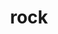 ---
category: 4-letters
denotation: null
name: rock
reference_link: https://www.etymonline.com/word/rock
root_language: null
root_name: null
title: rock
type: free
word_sums:
- respelling: rock
  sum: 'Rock + '
---